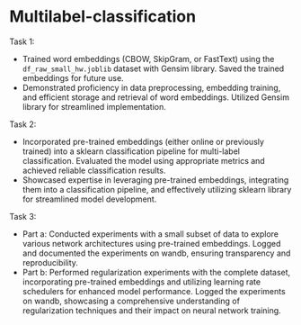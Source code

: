 # Multilabel-classification

Task 1:
- Trained word embeddings (CBOW, SkipGram, or FastText) using the `df_raw_small_hw.joblib` dataset with Gensim library. Saved the trained embeddings for future use.
- Demonstrated proficiency in data preprocessing, embedding training, and efficient storage and retrieval of word embeddings. Utilized Gensim library for streamlined implementation.

Task 2:
- Incorporated pre-trained embeddings (either online or previously trained) into a sklearn classification pipeline for multi-label classification. Evaluated the model using appropriate metrics and achieved reliable classification results.
- Showcased expertise in leveraging pre-trained embeddings, integrating them into a classification pipeline, and effectively utilizing sklearn library for streamlined model development.

Task 3:
- Part a: Conducted experiments with a small subset of data to explore various network architectures using pre-trained embeddings. Logged and documented the experiments on wandb, ensuring transparency and reproducibility.
- Part b: Performed regularization experiments with the complete dataset, incorporating pre-trained embeddings and utilizing learning rate schedulers for enhanced model performance. Logged the experiments on wandb, showcasing a comprehensive understanding of regularization techniques and their impact on neural network training.
